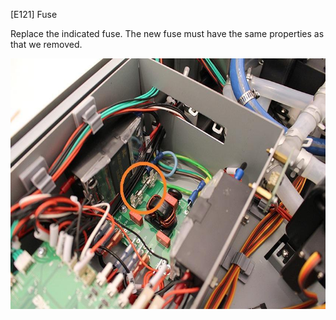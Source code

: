 \[E121\] Fuse

Replace the indicated fuse. The new fuse must have the same properties
as that we removed.

<img src="./E121 - Fuse//media/image1.jpg" style="width:6.26772in;height:4.18056in" alt="Biztositek szereles.jpg" />
